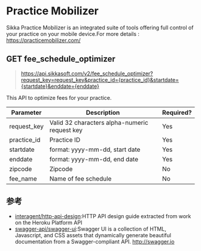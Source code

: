# Practice Mobilizer

Sikka Practice Mobilizer is an integrated suite of tools offering full control of your practice on your mobile device.For more details : https://practicemobilizer.com/

## **GET** fee_schedule_optimizer

>https://api.sikkasoft.com/v2/fee_schedule_optimizer?request_key=request_key&practice_id={practice_id}&startdate={startdate}&enddate={enddate}

This API to optimize fees for your practice.

Parameter |   Description | Required?
------- | -------- | ------- 
request_key | Valid 32 characters alpha-numeric request key |   Yes
practice_id|  Practice ID|  Yes
startdate  |  format: yyyy-mm-dd, start date |  Yes
enddate | format: yyyy-mm-dd, end date  |   Yes
zipcode|  Zipcode|  No
fee_name  |   Name of fee schedule  |   No


## 参考

* [interagent/http-api-design](https://github.com/interagent/http-api-design):HTTP API design guide extracted from work on the Heroku Platform API
* [swagger-api/swagger-ui](https://github.com/swagger-api/swagger-ui):Swagger UI is a collection of HTML, Javascript, and CSS assets that dynamically generate beautiful documentation from a Swagger-compliant API. http://swagger.io